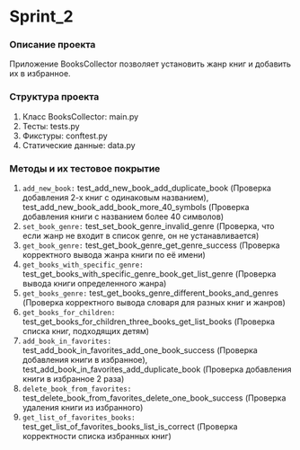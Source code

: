 # Sprint_2

### Описание проекта
Приложение BooksCollector позволяет установить жанр книг и добавить их в избранное.

### Структура проекта
1. Класс BooksCollector: main.py
2. Тесты: tests.py
3. Фикстуры: conftest.py
4. Статические данные: data.py
   
### Методы и их тестовое покрытие
1. ```add_new_book:``` test_add_new_book_add_duplicate_book (Проверка добавления 2-х книг с одинаковым названием), test_add_new_book_add_book_more_40_symbols (Проверка добавления книги с названием более 40 символов)
2. ```set_book_genre:``` test_set_book_genre_invalid_genre (Проверка, что если жанр не входит в список genre, он не устанавливается)
3. ```get_book_genre:``` test_get_book_genre_get_genre_success (Проверка корректного вывода жанра книги по её имени)
4. ```get_books_with_specific_genre:``` test_get_books_with_specific_genre_book_get_list_genre (Проверка вывода книги определенного жанра)
5. ```get_books_genre:``` test_get_books_genre_different_books_and_genres (Проверка корректного вывода словаря для разных книг и жанров)
6. ```get_books_for_children:``` test_get_books_for_children_three_books_get_list_books (Проверка списка книг, подходящих детям)
7. ```add_book_in_favorites:``` test_add_book_in_favorites_add_one_book_success (Проверка добавления книги в избранное), test_add_book_in_favorites_add_duplicate_book (Проверка добавления книги в избранное 2 раза)
8. ```delete_book_from_favorites:``` test_delete_book_from_favorites_delete_one_book_success (Проверка удаления книги из избранного)
9. ```get_list_of_favorites_books:``` test_get_list_of_favorites_books_list_is_correct (Проверка корректности списка избранных книг)
